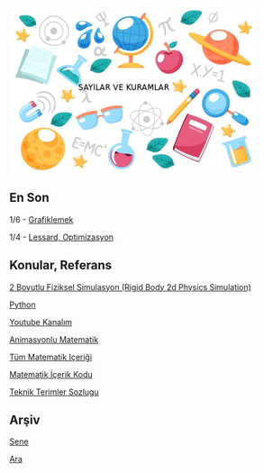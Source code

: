 
![](sk.jpg)

## En Son

1/6 - [Grafiklemek](2020/02/grafiklemek.md)

1/4 - [Lessard, Optimizasyon](2020/04/lessard.md)

## Konular, Referans

[2 Boyutlu Fiziksel Simulasyon (Rigid Body 2d Physics Simulation)](2020/07/kati-govde-fizik-simulasyon-rigid-body-physics-pymunk.md)

[Python](2016/01/python-dil-ogrenimi.md)

[Youtube Kanalım](https://www.youtube.com/channel/UCMAUsgUq5ODy8kMnJlUBUdQ)

[Animasyonlu Matematik](https://www.youtube.com/channel/UCx64ou5qw0Q9LLkwE8xSNEg)

[Tüm Matematik Içeriği](https://burakbayramli.github.io/dersblog/)

[Matematik İçerik Kodu](https://github.com/burakbayramli/classnotes)

[Teknik Terimler Sozlugu](https://burakbayramli.github.io/dersblog/algs/dict/teknik_terimler_sozlugu.html)

## Arşiv

[Sene](year.md)

[Ara](ara.html)


